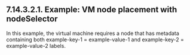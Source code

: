 ## 7.14.3.2.1. Example: VM node placement with nodeSelector

In this example, the virtual machine requires a node that has metadata containing both example-key-1 = example-value-1 and example-key-2 = example-value-2 labels.

<!-- image -->

